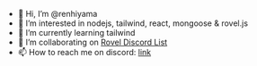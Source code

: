 - 👋 Hi, I’m @renhiyama
- 👀 I’m interested in nodejs, tailwind, react, mongoose & rovel.js
- 🌱 I’m currently learning tailwind
- 💞️ I’m collaborating on [Rovel Discord List](https://dscrdly.com)
- 📫 How to reach me on discord: [link](https://discord.gg/E6PhZK4tU9)

<!---
renhiyama/renhiyama is a ✨ special ✨ repository because its `README.md` (this file) appears on your GitHub profile.
You can click the Preview link to take a look at your changes.
--->

